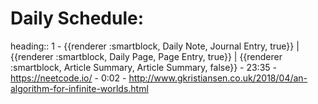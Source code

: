 # Daily Schedule:
heading:: 1
	- {{renderer :smartblock, Daily Note, Journal Entry, true}} | {{renderer :smartblock, Daily Page, Page Entry, true}} | {{renderer :smartblock, Article Summary, Article Summary, false}}
	- 23:35
		- https://neetcode.io/
	- 0:02
		- http://www.gkristiansen.co.uk/2018/04/an-algorithm-for-infinite-worlds.html